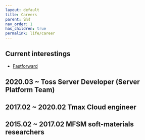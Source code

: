 ```yaml
---
layout: default
title: Careers
parent: 일상
nav_order: 1
has_children: true
permalink: life/career
---
```


## Current interestings 
- [Fastforward](https://domino.oopy.io)

## 2020.03 ~         Toss Server Developer (Server Platform Team)
## 2017.02 ~ 2020.02 Tmax Cloud engineer
## 2015.02 ~ 2017.02 MFSM soft-materials researchers


